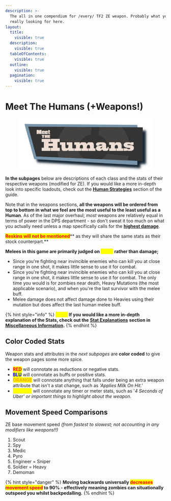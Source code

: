 ```yaml
---
description: >-
  The all in one compendium for /every/ TF2 ZE weapon. Probably what you're
  really looking for here.
layout:
  title:
    visible: true
  description:
    visible: true
  tableOfContents:
    visible: true
  outline:
    visible: true
  pagination:
    visible: true
---
```


# Meet The Humans (+Weapons!)

<figure><img src="../../.gitbook/assets/Meet The Humans Test.png" alt="" width="479"><figcaption></figcaption></figure>

**In the subpages** below are descriptions of each class and the stats of their respective weapons (modified for ZE). If you would like a more in-depth look into specific loadouts, check out the [**Human Strategies**](../human-meta-discussion-outdated-+loadouts/) section of the guide.

Note that in the weapons sections, **all the weapons will be ordered from top to bottom in what we feel are the most useful to the least useful as a Human**. As of the last major overhaul; _most_ weapons are relatively equal in terms of power in the DPS department - so don't sweat it too much on what you actually need unless a map specifically calls for the [**highest damage**](../human-meta-discussion-outdated-+loadouts/team-composition.md#optimal-dps-easy-to-use).&#x20;

<mark style="color:red;">**Reskins will not be mentioned**</mark>** as they will share the same stats as their stock counterpart.**

**Melees in this game are primarily judged on **<mark style="color:yellow;">**utility**</mark>** rather than damage;**

* Since you're fighting near invincible enemies who can kill you at close range in one shot, it makes little sense to use it for combat.
* Since you're fighting near invincible enemies who can kill you at close range in one shot, it makes little sense to use it for combat. The only time you would is for zombies near death, Heavy Mutations (the most applicable scenario), and when you're the last survivor with the melee buff.
* Melee damage does not affect damage done to Heavies using their mutation but does affect the last human melee buff.

{% hint style="info" %}
_<mark style="color:yellow;">**Note:**</mark>_ **If you would like a more in-depth explanation of the Stats, check out the** [**Stat Explanations**](../../miscellaneous-info/stat-explanation.md) **section in** [**Miscellaneous Information**](../../miscellaneous-info/miscellaneous-info....md)**.**
{% endhint %}

## Color Coded Stats

Weapon stats and attributes in the _next_ _subpages_ are **color coded** to give the weapon pages some more spice.

* <mark style="color:red;">**RED**</mark> will connotate as reductions or negative stats.
* <mark style="color:blue;">**BLU**</mark> will connotate as buffs or positive stats.
* <mark style="color:orange;">**ORANGE**</mark> will connotate anything that falls under being an extra weapon attribute that isn't a stat change, such as _'Applies Milk On Hit.'_
* <mark style="color:yellow;">**YELLOW**</mark> will connotate any timer or meter stats, such as '_4 Seconds of Uber' or important things to highlight about the weapon._

## Movement Speed Comparisons

ZE base movement speed _(from fastest to slowest; not accounting in any modifiers like weapons!!)_

1. Scout
2. Spy
3. Medic
4. Pyro
5. Engineer = Sniper
6. Soldier = Heavy
7. Demoman

{% hint style="danger" %}
**Moving backwards universally **<mark style="color:red;">**decreases movement speed**</mark>** to 90% - effectively meaning zombies can situationally outspeed you whilst backpedalling.**
{% endhint %}
